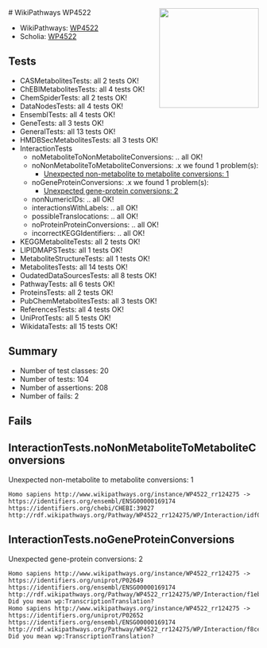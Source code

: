 <img style="float: right; width: 200px" src="https://upload.wikimedia.org/wikipedia/commons/thumb/8/83/Wplogo_with_text_500.png/640px-Wplogo_with_text_500.png" />
# WikiPathways WP4522

* WikiPathways: [WP4522](https://wikipathways.org/pathways/WP4522)
* Scholia: [WP4522](https://scholia.toolforge.org/wikipathways/WP4522)
## Tests
* CASMetabolitesTests: all 2 tests OK!
* ChEBIMetabolitesTests: all 4 tests OK!
* ChemSpiderTests: all 2 tests OK!
* DataNodesTests: all 4 tests OK!
* EnsemblTests: all 4 tests OK!
* GeneTests: all 3 tests OK!
* GeneralTests: all 13 tests OK!
* HMDBSecMetabolitesTests: all 3 tests OK!
* InteractionTests
    * noMetaboliteToNonMetaboliteConversions: .. all OK!
    * noNonMetaboliteToMetaboliteConversions: .x we found 1 problem(s):
        * [Unexpected non-metabolite to metabolite conversions: 1](#4b4cfabf)
    * noGeneProteinConversions: .x we found 1 problem(s):
        * [Unexpected gene-protein conversions: 2](#80d73014)
    * nonNumericIDs: .. all OK!
    * interactionsWithLabels: .. all OK!
    * possibleTranslocations: .. all OK!
    * noProteinProteinConversions: .. all OK!
    * incorrectKEGGIdentifiers: .. all OK!
* KEGGMetaboliteTests: all 2 tests OK!
* LIPIDMAPSTests: all 1 tests OK!
* MetaboliteStructureTests: all 1 tests OK!
* MetabolitesTests: all 14 tests OK!
* OudatedDataSourcesTests: all 8 tests OK!
* PathwayTests: all 6 tests OK!
* ProteinsTests: all 2 tests OK!
* PubChemMetabolitesTests: all 3 tests OK!
* ReferencesTests: all 4 tests OK!
* UniProtTests: all 5 tests OK!
* WikidataTests: all 15 tests OK!


## Summary

* Number of test classes: 20
* Number of tests: 104
* Number of assertions: 208
* Number of fails: 2

## Fails

<a name="4b4cfabf" />

## InteractionTests.noNonMetaboliteToMetaboliteConversions

Unexpected non-metabolite to metabolite conversions: 1
```
Homo sapiens http://www.wikipathways.org/instance/WP4522_rr124275 -> https://identifiers.org/ensembl/ENSG00000169174 https://identifiers.org/chebi/CHEBI:39027 http://rdf.wikipathways.org/Pathway/WP4522_rr124275/WP/Interaction/idf0c2e3ad
```

<a name="80d73014" />

## InteractionTests.noGeneProteinConversions

Unexpected gene-protein conversions: 2
```
Homo sapiens http://www.wikipathways.org/instance/WP4522_rr124275 -> https://identifiers.org/uniprot/P02649 https://identifiers.org/ensembl/ENSG00000169174 http://rdf.wikipathways.org/Pathway/WP4522_rr124275/WP/Interaction/f1eb8 Did you mean wp:TranscriptionTranslation?
Homo sapiens http://www.wikipathways.org/instance/WP4522_rr124275 -> https://identifiers.org/uniprot/P02652 https://identifiers.org/ensembl/ENSG00000169174 http://rdf.wikipathways.org/Pathway/WP4522_rr124275/WP/Interaction/f8ceb Did you mean wp:TranscriptionTranslation?
```

